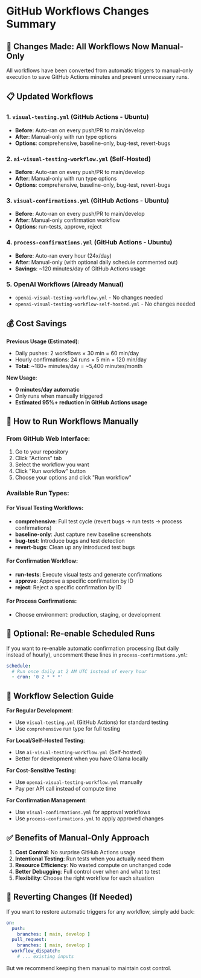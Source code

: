 # GitHub Workflows Changes Summary

## 🎯 Changes Made: All Workflows Now Manual-Only

All workflows have been converted from automatic triggers to manual-only execution to save GitHub Actions minutes and prevent unnecessary runs.

## 📋 Updated Workflows

### 1. `visual-testing.yml` (GitHub Actions - Ubuntu)
- **Before**: Auto-ran on every push/PR to main/develop
- **After**: Manual-only with run type options
- **Options**: comprehensive, baseline-only, bug-test, revert-bugs

### 2. `ai-visual-testing-workflow.yml` (Self-Hosted)
- **Before**: Auto-ran on every push/PR to main/develop  
- **After**: Manual-only with run type options
- **Options**: comprehensive, baseline-only, bug-test, revert-bugs

### 3. `visual-confirmations.yml` (GitHub Actions - Ubuntu)
- **Before**: Auto-ran on every push/PR to main/develop
- **After**: Manual-only confirmation workflow
- **Options**: run-tests, approve, reject

### 4. `process-confirmations.yml` (GitHub Actions - Ubuntu)
- **Before**: Auto-ran every hour (24x/day)
- **After**: Manual-only (with optional daily schedule commented out)
- **Savings**: ~120 minutes/day of GitHub Actions usage

### 5. OpenAI Workflows (Already Manual)
- `openai-visual-testing-workflow.yml` - No changes needed
- `openai-visual-testing-workflow-self-hosted.yml` - No changes needed

## 💰 Cost Savings

**Previous Usage (Estimated)**:
- Daily pushes: 2 workflows × 30 min = 60 min/day
- Hourly confirmations: 24 runs × 5 min = 120 min/day
- **Total**: ~180+ minutes/day = ~5,400 minutes/month

**New Usage**:
- **0 minutes/day automatic**
- Only runs when manually triggered
- **Estimated 95%+ reduction in GitHub Actions usage**

## 🚀 How to Run Workflows Manually

### From GitHub Web Interface:
1. Go to your repository
2. Click "Actions" tab
3. Select the workflow you want
4. Click "Run workflow" button
5. Choose your options and click "Run workflow"

### Available Run Types:

#### For Visual Testing Workflows:
- **comprehensive**: Full test cycle (revert bugs → run tests → process confirmations)
- **baseline-only**: Just capture new baseline screenshots
- **bug-test**: Introduce bugs and test detection
- **revert-bugs**: Clean up any introduced test bugs

#### For Confirmation Workflow:
- **run-tests**: Execute visual tests and generate confirmations
- **approve**: Approve a specific confirmation by ID
- **reject**: Reject a specific confirmation by ID

#### For Process Confirmations:
- Choose environment: production, staging, or development

## 🔧 Optional: Re-enable Scheduled Runs

If you want to re-enable automatic confirmation processing (but daily instead of hourly), uncomment these lines in `process-confirmations.yml`:

```yaml
schedule:
  # Run once daily at 2 AM UTC instead of every hour
  - cron: '0 2 * * *'
```

## 📝 Workflow Selection Guide

**For Regular Development**:
- Use `visual-testing.yml` (GitHub Actions) for standard testing
- Use `comprehensive` run type for full testing

**For Local/Self-Hosted Testing**:
- Use `ai-visual-testing-workflow.yml` (Self-hosted)
- Better for development when you have Ollama locally

**For Cost-Sensitive Testing**:
- Use `openai-visual-testing-workflow.yml` manually
- Pay per API call instead of compute time

**For Confirmation Management**:
- Use `visual-confirmations.yml` for approval workflows
- Use `process-confirmations.yml` to apply approved changes

## ✅ Benefits of Manual-Only Approach

1. **Cost Control**: No surprise GitHub Actions usage
2. **Intentional Testing**: Run tests when you actually need them
3. **Resource Efficiency**: No wasted compute on unchanged code
4. **Better Debugging**: Full control over when and what to test
5. **Flexibility**: Choose the right workflow for each situation

## 🔄 Reverting Changes (If Needed)

If you want to restore automatic triggers for any workflow, simply add back:

```yaml
on:
  push:
    branches: [ main, develop ]
  pull_request:
    branches: [ main, develop ]
  workflow_dispatch:
    # ... existing inputs
```

But we recommend keeping them manual to maintain cost control.
